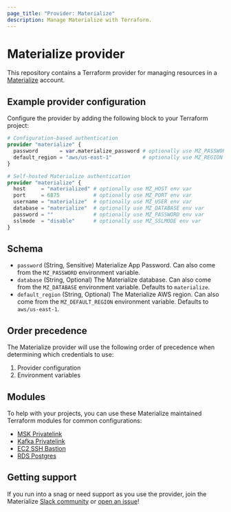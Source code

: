 ```yaml
---
page_title: "Provider: Materialize"
description: Manage Materialize with Terraform.
---
```


# Materialize provider

This repository contains a Terraform provider for managing resources in a [Materialize](https://materialize.com/) account.

## Example provider configuration

Configure the provider by adding the following block to your Terraform project:

```terraform
# Configuration-based authentication
provider "materialize" {
  password       = var.materialize_password # optionally use MZ_PASSWORD env var
  default_region = "aws/us-east-1"          # optionally use MZ_REGION env var
}

# Self-hosted Materialize authentication
provider "materialize" {
  host     = "materialized" # optionally use MZ_HOST env var
  port     = 6875           # optionally use MZ_PORT env var
  username = "materialize"  # optionally use MZ_USER env var
  database = "materialize"  # optionally use MZ_DATABASE env var
  password = ""             # optionally use MZ_PASSWORD env var
  sslmode  = "disable"      # optionally use MZ_SSLMODE env var
}
```

## Schema

* `password` (String, Sensitive) Materialize App Password. Can also come from the `MZ_PASSWORD` environment variable.
* `database` (String, Optional) The Materialize database. Can also come from the `MZ_DATABASE` environment variable. Defaults to `materialize`.
* `default_region` (String, Optional) The Materialize AWS region. Can also come from the `MZ_DEFAULT_REGION` environment variable. Defaults to `aws/us-east-1`.

## Order precedence

The Materialize provider will use the following order of precedence when determining which credentials to use:
1. Provider configuration
2. Environment variables

## Modules

To help with your projects, you can use these Materialize maintained Terraform modules for common configurations:

* [MSK Privatelink](https://registry.terraform.io/modules/MaterializeInc/msk-privatelink/aws/latest)
* [Kafka Privatelink](https://registry.terraform.io/modules/MaterializeInc/kafka-privatelink/aws/latest)
* [EC2 SSH Bastion](https://registry.terraform.io/modules/MaterializeInc/ec2-ssh-bastion/aws/latest)
* [RDS Postgres](https://registry.terraform.io/modules/MaterializeInc/rds-postgres/aws/latest)

## Getting support

If you run into a snag or need support as you use the provider, join the Materialize [Slack community](https://materialize.com/s/chat) or [open an issue](https://github.com/MaterializeInc/terraform-provider-materialize/issues)!
